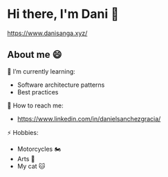 # Hi there, I'm Dani 👋

https://www.danisanga.xyz/

## About me 😄

🌱 I’m currently learning:

- Software architecture patterns
- Best practices

:bell: How to reach me:

- https://www.linkedin.com/in/danielsanchezgracia/

⚡ Hobbies:

- Motorcycles 🏍️
- Arts 🎨
- My cat 🐱

